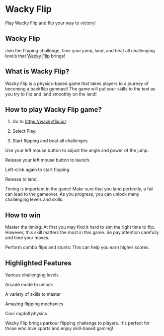 # Wacky Flip

Play Wacky Flip and flip your way to victory!

## Wacky Flip

Join the flipping challenge, time your jump, land, and beat all challenging levels that [Wacky Flip](https://wackyflip.io/) brings!

## What is Wacky Flip?

Wacky Flip is a physics-based game that takes players to a journey of becoming a backfliip gymnast! The game will put your skills to the test as you try to flip and land smoothly on the land!

## How to play Wacky Flip game?

1. Go to https://wackyflip.io/.

2. Select Play.

3. Start flipping and beat all challenges.

Use your left mouse button to adjust the angle and power of the jump. 

Release your left mouse button to launch.

Left-click again to start flipping.

Release to land. 

Timing is important in the game! Make sure that you land perfectly, a fail can lead to the gameover. As you progress, you can unlock many challenging levels and skills. 

## How to win

Master the timing: At first you may find it hard to aim the right time to flip. However, this skill matters the most in this game. So pay attention carefully and time your moves.

Perform combo flips and stunts: This can help you earn higher scores. 

## Highlighted Features

Various challenging levels

Arcade mode to unlock

A variety of skills to master

Amazing flipping mechanics

Cool ragdoll physics

Wacky Flip brings parkour flipping challenge to players. It's perfect for those who love sports and enjoy skill-based gaming!
